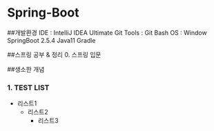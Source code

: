 # Spring-Boot

##개발환경
IDE : IntelliJ IDEA Ultimate
Git Tools : Git Bash
OS : Window
SpringBoot 2.5.4
Java11
Gradle

##스프링 공부 & 정리
0. 스프링 입문

##생소한 개념
### 1. TEST LIST
* 리스트1
  - 리스트2
    + 리스트3
